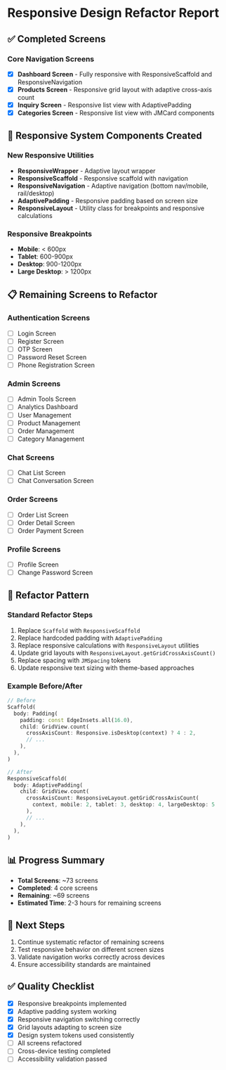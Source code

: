 # Responsive Design Refactor Report

## ✅ Completed Screens

### Core Navigation Screens
- [x] **Dashboard Screen** - Fully responsive with ResponsiveScaffold and ResponsiveNavigation
- [x] **Products Screen** - Responsive grid layout with adaptive cross-axis count
- [x] **Inquiry Screen** - Responsive list view with AdaptivePadding
- [x] **Categories Screen** - Responsive list view with JMCard components

## 🎯 Responsive System Components Created

### New Responsive Utilities
- **ResponsiveWrapper** - Adaptive layout wrapper
- **ResponsiveScaffold** - Responsive scaffold with navigation
- **ResponsiveNavigation** - Adaptive navigation (bottom nav/mobile, rail/desktop)
- **AdaptivePadding** - Responsive padding based on screen size
- **ResponsiveLayout** - Utility class for breakpoints and responsive calculations

### Responsive Breakpoints
- **Mobile**: < 600px
- **Tablet**: 600-900px  
- **Desktop**: 900-1200px
- **Large Desktop**: > 1200px

## 📋 Remaining Screens to Refactor

### Authentication Screens
- [ ] Login Screen
- [ ] Register Screen  
- [ ] OTP Screen
- [ ] Password Reset Screen
- [ ] Phone Registration Screen

### Admin Screens
- [ ] Admin Tools Screen
- [ ] Analytics Dashboard
- [ ] User Management
- [ ] Product Management
- [ ] Order Management
- [ ] Category Management

### Chat Screens
- [ ] Chat List Screen
- [ ] Chat Conversation Screen

### Order Screens
- [ ] Order List Screen
- [ ] Order Detail Screen
- [ ] Order Payment Screen

### Profile Screens
- [ ] Profile Screen
- [ ] Change Password Screen

## 🔧 Refactor Pattern

### Standard Refactor Steps
1. Replace `Scaffold` with `ResponsiveScaffold`
2. Replace hardcoded padding with `AdaptivePadding`
3. Replace responsive calculations with `ResponsiveLayout` utilities
4. Update grid layouts with `ResponsiveLayout.getGridCrossAxisCount()`
5. Replace spacing with `JMSpacing` tokens
6. Update responsive text sizing with theme-based approaches

### Example Before/After
```dart
// Before
Scaffold(
  body: Padding(
    padding: const EdgeInsets.all(16.0),
    child: GridView.count(
      crossAxisCount: Responsive.isDesktop(context) ? 4 : 2,
      // ...
    ),
  ),
)

// After  
ResponsiveScaffold(
  body: AdaptivePadding(
    child: GridView.count(
      crossAxisCount: ResponsiveLayout.getGridCrossAxisCount(
        context, mobile: 2, tablet: 3, desktop: 4, largeDesktop: 5
      ),
      // ...
    ),
  ),
)
```

## 📊 Progress Summary
- **Total Screens**: ~73 screens
- **Completed**: 4 core screens
- **Remaining**: ~69 screens
- **Estimated Time**: 2-3 hours for remaining screens

## 🚀 Next Steps
1. Continue systematic refactor of remaining screens
2. Test responsive behavior on different screen sizes
3. Validate navigation works correctly across devices
4. Ensure accessibility standards are maintained

## ✅ Quality Checklist
- [x] Responsive breakpoints implemented
- [x] Adaptive padding system working
- [x] Responsive navigation switching correctly
- [x] Grid layouts adapting to screen size
- [x] Design system tokens used consistently
- [ ] All screens refactored
- [ ] Cross-device testing completed
- [ ] Accessibility validation passed

